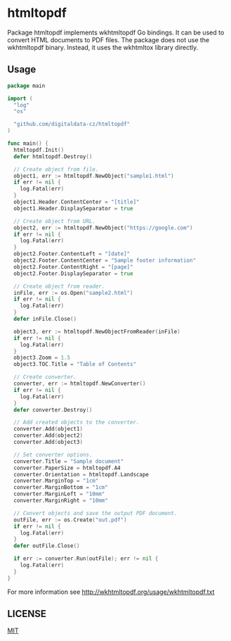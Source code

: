# htmltopdf

Package htmltopdf implements wkhtmltopdf Go bindings. It can be used to convert HTML documents to PDF files.
The package does not use the wkhtmltopdf binary. Instead, it uses the wkhtmltox library directly.

## Usage

```go
package main

import (
  "log"
  "os"

  "github.com/digitaldata-cz/htmltopdf"
)

func main() {
  htmltopdf.Init()
  defer htmltopdf.Destroy()

  // Create object from file.
  object1, err := htmltopdf.NewObject("sample1.html")
  if err != nil {
    log.Fatal(err)
  }
  object1.Header.ContentCenter = "[title]"
  object1.Header.DisplaySeparator = true

  // Create object from URL.
  object2, err := htmltopdf.NewObject("https://google.com")
  if err != nil {
    log.Fatal(err)
  }
  object2.Footer.ContentLeft = "[date]"
  object2.Footer.ContentCenter = "Sample footer information"
  object2.Footer.ContentRight = "[page]"
  object2.Footer.DisplaySeparator = true

  // Create object from reader.
  inFile, err := os.Open("sample2.html")
  if err != nil {
    log.Fatal(err)
  }
  defer inFile.Close()

  object3, err := htmltopdf.NewObjectFromReader(inFile)
  if err != nil {
    log.Fatal(err)
  }
  object3.Zoom = 1.5
  object3.TOC.Title = "Table of Contents"

  // Create converter.
  converter, err := htmltopdf.NewConverter()
  if err != nil {
    log.Fatal(err)
  }
  defer converter.Destroy()

  // Add created objects to the converter.
  converter.Add(object1)
  converter.Add(object2)
  converter.Add(object3)

  // Set converter options.
  converter.Title = "Sample document"
  converter.PaperSize = htmltopdf.A4
  converter.Orientation = htmltopdf.Landscape
  converter.MarginTop = "1cm"
  converter.MarginBottom = "1cm"
  converter.MarginLeft = "10mm"
  converter.MarginRight = "10mm"

  // Convert objects and save the output PDF document.
  outFile, err := os.Create("out.pdf")
  if err != nil {
    log.Fatal(err)
  }
  defer outFile.Close()

  if err := converter.Run(outFile); err != nil {
    log.Fatal(err)
  }
}
```

For more information see <http://wkhtmltopdf.org/usage/wkhtmltopdf.txt>

## LICENSE

  [MIT](LICENSE)
  